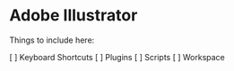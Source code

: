 # Adobe Illustrator

Things to include here:

  [ ] Keyboard Shortcuts
  [ ] Plugins
  [ ] Scripts
  [ ] Workspace
